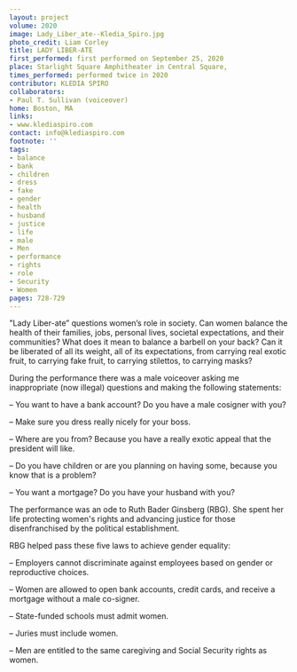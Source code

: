 ```yaml
---
layout: project
volume: 2020
image: Lady_Liber_ate--Kledia_Spiro.jpg
photo_credit: Liam Corley
title: LADY LIBER-ATE
first_performed: first performed on September 25, 2020
place: Starlight Square Amphitheater in Central Square,
times_performed: performed twice in 2020
contributor: KLEDIA SPIRO
collaborators:
- Paul T. Sullivan (voiceover)
home: Boston, MA
links:
- www.klediaspiro.com
contact: info@klediaspiro.com
footnote: ''
tags:
- balance
- bank
- children
- dress
- fake
- gender
- health
- husband
- justice
- life
- male
- Men
- performance
- rights
- role
- Security
- Women
pages: 728-729
---
```

"Lady Liber-ate” questions women’s role in society. Can women balance the health of their families, jobs, personal lives, societal expectations, and their communities? What does it mean to balance a barbell on your back? Can it be liberated of all its weight, all of its expectations, from carrying real exotic fruit, to carrying fake fruit, to carrying stilettos, to carrying masks?

During the performance there was a male voiceover asking me inappropriate (now illegal) questions and making the following statements: 

– You want to have a bank account? Do you have a male cosigner with you?

– Make sure you dress really nicely for your boss.

– Where are you from? Because you have a really exotic appeal that the president will like.

– Do you have children or are you planning on having some, because you know that is a problem?

– You want a mortgage? Do you have your husband with you?

The performance was an ode to Ruth Bader Ginsberg (RBG). She spent her life protecting women's rights and advancing justice for those disenfranchised by the political establishment. 

RBG helped pass these five laws to achieve gender equality:

– Employers cannot discriminate against employees based on gender or reproductive choices.

– Women are allowed to open bank accounts, credit cards, and receive a mortgage without a male co-signer.

– State-funded schools must admit women.

– Juries must include women.

– Men are entitled to the same caregiving and Social Security rights as women.